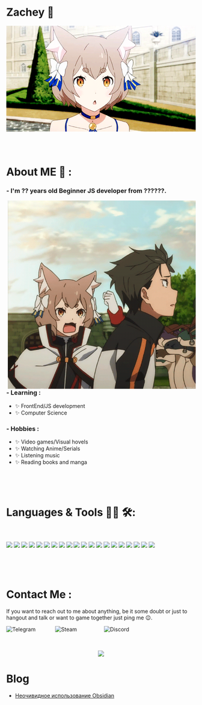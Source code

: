 # Zachey 👋

<div align="center">
<img hight="300" width="700" alt="GIF" align="center" src="./assets/gif/felix-start.gif">
</div>

</br>
</br>
</br>

# About ME 💬 :

### - I'm ?? years old Beginner JS developer from ??????.

<img hight="400" width="500" alt="GIF" align="right" src="./assets/gif/Anime-Re-Zero-Kara-Hajimeru-Isekai-Seikatsu-Felix-Argyle-Natsuki-Subaru-3283828.gif">

### - Learning :

- ✨ FrontEnd/JS development
- ✨ Computer Science

### - Hobbies :

- ✨ Video games/Visual hovels
- ✨ Watching Anime/Serials
- ✨ Listening music
- ✨ Reading books and manga

</br>
</br>
</br>

# Languages & Tools 👨‍💻 🛠:

</br>

<p align="center">

[![](https://img.shields.io/badge/HTML5-black?style=for-the-badge&logo=html5)]()
[![](https://img.shields.io/badge/CSS3-black?style=for-the-badge&logo=css3)]()
[![](https://img.shields.io/badge/JavaScript-black?style=for-the-badge&logo=javascript)]()
[![](https://img.shields.io/badge/PHP-black?style=for-the-badge&logo=php)]()
[![](https://img.shields.io/badge/MySQL-black?style=for-the-badge&logo=mysql)]()
[![](https://img.shields.io/badge/Sass-black?style=for-the-badge&logo=sass)]()
[![](https://img.shields.io/badge/Pug-black?style=for-the-badge&logo=pug)]()
[![](https://img.shields.io/badge/TypeScript-black?style=for-the-badge&logo=typescript)]()
[![](https://img.shields.io/badge/React-black?style=for-the-badge&logo=react)]()
[![](https://img.shields.io/badge/Markdown-000000?style=for-the-badge&logo=markdown)]()
[![](https://img.shields.io/badge/Express.js-000000?style=for-the-badge&logo=express)]()
[![](https://img.shields.io/badge/Vue.js-black?style=for-the-badge&logo=vuedotjs)]()
[![](https://img.shields.io/badge/Wiki%20js-black?style=for-the-badge&logo=Wikidotjs)]()
[![](https://img.shields.io/badge/Gulp-black?style=for-the-badge&logo=gulp)]()
[![](https://img.shields.io/badge/GIT-black?style=for-the-badge&logo=git&logoColor=)]()
[![](https://img.shields.io/badge/Bootstrap-black?style=for-the-badge&logo=bootstrap)]()
[![](https://img.shields.io/badge/Foundation-black?style=for-the-badge&logo=Foundation)]()
[![](https://img.shields.io/badge/Webpack-black?style=for-the-badge&logo=Webpack)]()
[![](https://img.shields.io/badge/npm-black?style=for-the-badge&logo=npm)]()
[![](https://img.shields.io/badge/Mobx-black?style=for-the-badge&logo=Mobx)]()

</p>
</br>
</br>
</br>

# Contact Me :

<p>

If you want to reach out to me about anything, be it some doubt or just to hangout and talk or want to game together just ping me 😉.

<a href="https://t.me/ImZachey">
 <img align="left" alt="Telegram" width="130" hight="110" src="https://img.shields.io/badge/Telegram-2CA5E0?style=for-the-badge&logo=telegram&logoColor=white" />
</a>
<a href="https://steamcommunity.com/id/zachey01/">
 <img align="left" alt="Steam" width="130" hight="100" src="https://img.shields.io/badge/Steam-000000?style=for-the-badge&logo=steam&logoColor=white" />
</a>
<a href="https://steamcommunity.com/id/zachey01/">
 <img align="left" alt="Discord" width="130" hight="100" src="https://img.shields.io/badge/Discord-7289DA?style=for-the-badge&logo=discord&logoColor=white" />
</a>

</br>
</br>
</br>
<p align="center" >  
  <a href="https://github.com/anuraghazra/github-readme-stats"> 
<img  src="https://github-readme-stats.vercel.app/api?username=zachey01&&show_icons=true&theme=radical"/>
  </a>
  </p>
  
# Blog

<!-- BLOG-POST-LIST:START -->
- [Неочивидное использование Obsidian](https://medium.com/@bjzachey/%D0%BD%D0%B5%D0%BE%D1%87%D0%B8%D0%B2%D0%B8%D0%B4%D0%BD%D0%BE%D0%B5-%D0%B8%D1%81%D0%BF%D0%BE%D0%BB%D1%8C%D0%B7%D0%BE%D0%B2%D0%B0%D0%BD%D0%B8%D0%B5-obsidian-abc4e6df819d?source=rss-717f08f85402------2)
<!-- BLOG-POST-LIST:END -->
